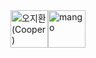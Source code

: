 <!-- sponsors --><a href="https://github.com/134130"><img src="https:&#x2F;&#x2F;avatars.githubusercontent.com&#x2F;u&#x2F;50487467?u&#x3D;aa6bb9e72d73e2b44ad2247edbde7699334d2fdc&amp;v&#x3D;4" width="60px" alt="오지환 (Cooper)" /></a><a href="https://github.com/mirazy"><img src="https:&#x2F;&#x2F;avatars.githubusercontent.com&#x2F;u&#x2F;911955?u&#x3D;2e015916a39f8ac059b1f28ed12293bb6822bab0&amp;v&#x3D;4" width="60px" alt="mango" /></a><!-- sponsors -->

